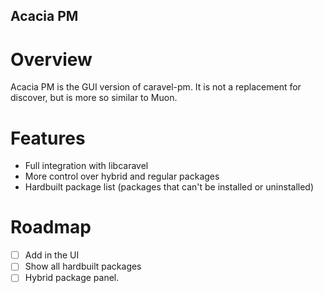 Acacia PM
-------------

# Overview

Acacia PM is the GUI version of caravel-pm. It is not a replacement for discover, but is more so similar to Muon.

# Features

- Full integration with libcaravel
- More control over hybrid and regular packages
- Hardbuilt package list (packages that can't be installed or uninstalled)

# Roadmap

- [ ] Add in the UI
- [ ] Show all hardbuilt packages
- [ ] Hybrid package panel.
